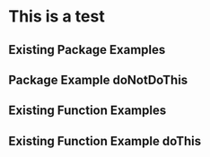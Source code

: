 # This is a test

## Existing Package Examples

<!-- {{ Snippet "greetings"}} -->

## Package Example doNotDoThis

<!-- {{ Snippet "greetings:doNotDoThis"}} -->


## Existing Function Examples

<!-- {{ Snippet "greetings/Hello" }} -->

## Existing Function Example doThis

<!-- {{ Snippet "greetings/Hello:doThis" }} -->